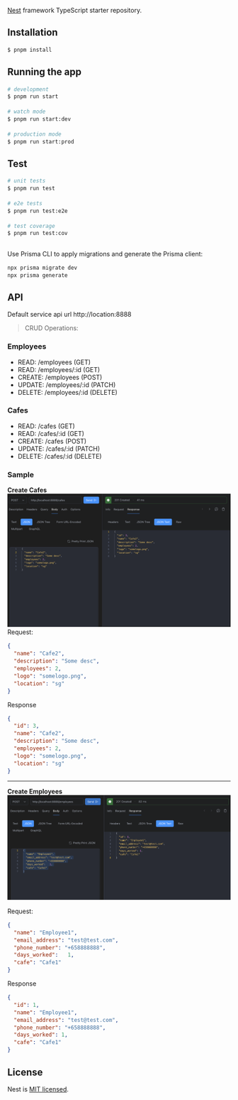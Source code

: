 
[Nest](https://github.com/nestjs/nest) framework TypeScript starter repository.

## Installation

```bash
$ pnpm install
```

## Running the app

```bash
# development
$ pnpm run start

# watch mode
$ pnpm run start:dev

# production mode
$ pnpm run start:prod
```

## Test

```bash
# unit tests
$ pnpm run test

# e2e tests
$ pnpm run test:e2e

# test coverage
$ pnpm run test:cov
```
 
##
Use Prisma CLI to apply migrations and generate the Prisma client:

```bash
npx prisma migrate dev
npx prisma generate

```

## API

Default service api url
http://location:8888

> CRUD Operations:
### Employees

* READ: /employees (GET)
* READ: /employees/:id (GET)
* CREATE: /employees (POST)
* UPDATE: /employees/:id (PATCH)
* DELETE: /employees/:id (DELETE)

### Cafes

* READ: /cafes (GET)
* READ: /cafes/:id (GET)
* CREATE: /cafes (POST)
* UPDATE: /cafes/:id (PATCH)
* DELETE: /cafes/:id (DELETE)

### Sample

**Create Cafes**
<img src="screenshots/cafe.png" />
Request:
```json
{
  "name": "Cafe2",
  "description": "Some desc",
  "employees": 2,
  "logo": "somelogo.png",
  "location": "sg"
}

```

Response
```json
{
  "id": 3,
  "name": "Cafe2",
  "description": "Some desc",
  "employees": 2,
  "logo": "somelogo.png",
  "location": "sg"
}
```
----
**Create Employees**
<img src="screenshots/employee.png" />

Request:
```json
{
  "name": "Employee1",
  "email_address": "test@test.com",
  "phone_number": "+658888888",
  "days_worked":   1,
  "cafe": "Cafe1"
}

```

Response
```json
{
  "id": 1,
  "name": "Employee1",
  "email_address": "test@test.com",
  "phone_number": "+658888888",
  "days_worked": 1,
  "cafe": "Cafe1"
}
```


## License

Nest is [MIT licensed](LICENSE).
